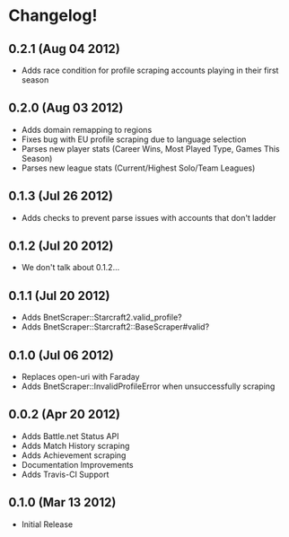 # Changelog!

## 0.2.1 (Aug 04 2012)

* Adds race condition for profile scraping accounts playing in their first season

## 0.2.0 (Aug 03 2012)

* Adds domain remapping to regions
* Fixes bug with EU profile scraping due to language selection
* Parses new player stats (Career Wins, Most Played Type, Games This Season)
* Parses new league stats (Current/Highest Solo/Team Leagues)

## 0.1.3 (Jul 26 2012)

* Adds checks to prevent parse issues with accounts that don't ladder

## 0.1.2 (Jul 20 2012)

* We don't talk about 0.1.2...

## 0.1.1 (Jul 20 2012)

* Adds BnetScraper::Starcraft2.valid\_profile?
* Adds BnetScraper::Starcraft2::BaseScraper#valid?

## 0.1.0 (Jul 06 2012)

* Replaces open-uri with Faraday
* Adds BnetScraper::InvalidProfileError when unsuccessfully scraping

## 0.0.2 (Apr 20 2012)

* Adds Battle.net Status API
* Adds Match History scraping
* Adds Achievement scraping
* Documentation Improvements
* Adds Travis-CI Support

## 0.1.0 (Mar 13 2012)

* Initial Release
